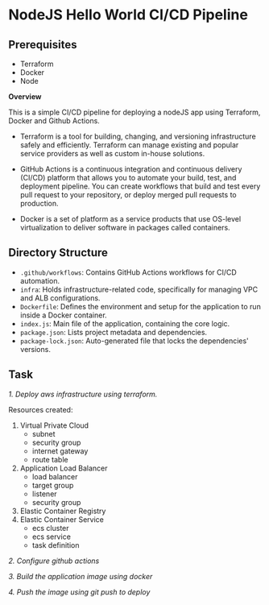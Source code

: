 # NodeJS Hello World CI/CD Pipeline

## Prerequisites
- Terraform
- Docker
- Node

**Overview**

This is a simple CI/CD pipeline for deploying a nodeJS app using Terraform, Docker and Github Actions.

- Terraform is a tool for building, changing, and versioning infrastructure safely and efficiently. Terraform can manage existing and popular service providers as well as custom in-house solutions.

- GitHub Actions is a continuous integration and continuous delivery (CI/CD) platform that allows you to automate your build, test, and deployment pipeline. You can create workflows that build and test every pull request to your repository, or deploy merged pull requests to production.

- Docker is a set of platform as a service products that use OS-level virtualization to deliver software in packages called containers. 

## Directory Structure

- `.github/workflows`: Contains GitHub Actions workflows for CI/CD automation.
- `infra`: Holds infrastructure-related code, specifically for managing VPC and ALB configurations.
- `Dockerfile`: Defines the environment and setup for the application to run inside a Docker container.
- `index.js`: Main file of the application, containing the core logic.
- `package.json`: Lists project metadata and dependencies.
- `package-lock.json`: Auto-generated file that locks the dependencies' versions.

**Task**
- 
*1. Deploy aws infrastructure using terraform.*

Resources created:
1. Virtual Private Cloud
    - subnet 
    - security group
    - internet gateway
    - route table
2. Application Load Balancer
    - load balancer
    - target group
    - listener
    - security group
3. Elastic Container Registry
4. Elastic Container Service
    - ecs cluster
    - ecs service
    - task definition

*2. Configure github actions*

*3. Build the application image using docker*

*4. Push the image using git push to deploy*

